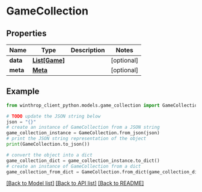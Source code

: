 # GameCollection


## Properties

Name | Type | Description | Notes
------------ | ------------- | ------------- | -------------
**data** | [**List[Game]**](Game.md) |  | [optional] 
**meta** | [**Meta**](Meta.md) |  | [optional] 

## Example

```python
from winthrop_client_python.models.game_collection import GameCollection

# TODO update the JSON string below
json = "{}"
# create an instance of GameCollection from a JSON string
game_collection_instance = GameCollection.from_json(json)
# print the JSON string representation of the object
print(GameCollection.to_json())

# convert the object into a dict
game_collection_dict = game_collection_instance.to_dict()
# create an instance of GameCollection from a dict
game_collection_from_dict = GameCollection.from_dict(game_collection_dict)
```
[[Back to Model list]](../README.md#documentation-for-models) [[Back to API list]](../README.md#documentation-for-api-endpoints) [[Back to README]](../README.md)


